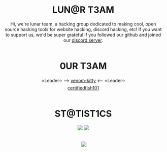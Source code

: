 <h1 align="center">LUN@R T3AM</h1>
<div align="center">Hi, we're lunar team, a hacking group dedicated to making cool, open source hacking tools for website hacking, discord hacking, etc!
If you want to support us, we'd be super grateful if you followed our github and joined our <a href="https://discord.gg/4vgSENfW2k">discord server</a>.</div>
<br>
<h1 align="center">0UR T3AM</h1>
<div align="center">
    ⭐Leader⭐ --> <a href="https://github.com/certifiedfish101">venom-kitty</a> <-- ⭐Leader⭐
    <br>
    <a href="https://github.com/certifiedfish101">certifiedfish101</a>
    <br>

    
</div>
<br>
<h1 align="center">ST@TIST1CS</h1>
<div align="center">
    <img src="https://img.shields.io/github/followers/64bit-lunarteam?label=Follower&style=social)](https://github.com/64bit-lunarteam)">
    <img src="https://komarev.com/ghpvc/?username=64bit-lunarteam&label=Visitor&color=blue&style=plastic">
</div>
<div>&nbsp;</div>
<p align="center">
    <img align="center" src="https://github-readme-stats.vercel.app/api?username=64bit-lunarteam&show_icons=true&include_all_commits=true&show_icons=true&title_color=FF8B00&icon_color=DCD129&text_color=DCD129&bg_color=0F0137&border_color=FE9D2A" alt="" /> 
    <a href="https://github.com/Malam-X">
      <img align="center" src="https://github-readme-stats.anuraghazra1.vercel.app/api/top-langs/?username=64bit-lunarteam&layout=compact&theme=radical&hide_border=true" />
